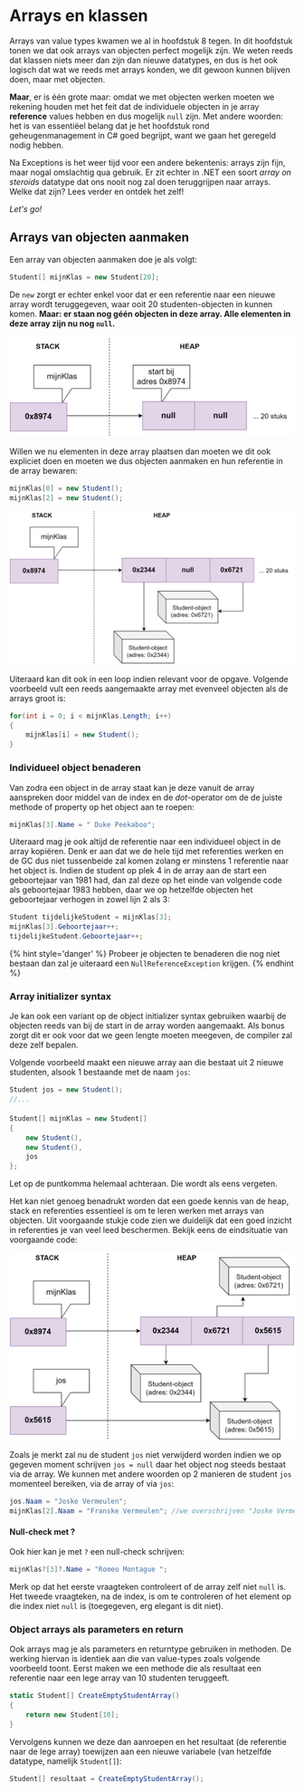 # Arrays en klassen

Arrays van value types kwamen we al in hoofdstuk 8 tegen. In dit hoofdstuk tonen we dat ook arrays van objecten perfect mogelijk zijn. We weten reeds dat klassen niets meer dan zijn dan nieuwe datatypes, en dus is het ook logisch dat wat we reeds met arrays konden, we dit gewoon kunnen blijven doen, maar met objecten. 

**Maar**, er is één grote maar: omdat we met objecten werken moeten we rekening houden met het feit dat de individuele objecten in je array **reference** values hebben en dus mogelijk ``null`` zijn. Met andere woorden: het is van essentiëel belang dat je het hoofdstuk rond geheugenmanagement in C# goed begrijpt, want we gaan het geregeld nodig hebben.

Na Exceptions is het weer tijd voor een andere bekentenis: arrays zijn fijn, maar nogal omslachtig qua gebruik. Er zit echter in .NET een soort *array on steroids* datatype dat ons nooit nog zal doen teruggrijpen naar arrays. Welke dat zijn? Lees verder en ontdek het zelf!

*Let's go!*

## Arrays van objecten aanmaken

Een array van objecten aanmaken doe je als volgt:


```csharp
Student[] mijnKlas = new Student[20];
```

De ``new`` zorgt er echter enkel voor dat er een referentie naar een nieuwe array wordt teruggegeven, waar ooit 20 studenten-objecten in kunnen komen. **Maar: er staan nog géén objecten in deze array. Alle elementen in deze array zijn nu nog ``null``.**


![De referentie naar een, nu nog, lege array is aangemaakt.](../assets/6_klassen/beginarraysit.png)

Willen we nu elementen in deze array plaatsen dan moeten we dit ook expliciet doen en moeten we dus objecten aanmaken en hun referentie in de array bewaren:

```csharp
mijnKlas[0] = new Student();
mijnKlas[2] = new Student();
```


![De situatie in het geheugen nadat 2 objecten werden aangemaakt en in de array werden geplaatst.](../assets/6_klassen/beginarraysit2.png)


Uiteraard kan dit ook in een loop indien relevant voor de opgave. Volgende voorbeeld vult een reeds aangemaakte array met evenveel objecten als de arrays groot is: 

```csharp
for(int i = 0; i < mijnKlas.Length; i++)
{
    mijnKlas[i] = new Student();
}
```


### Individueel object benaderen

Van zodra een object in de array staat kan je deze vanuit de array aanspreken door middel van de index en de *dot*-operator om de de juiste methode of property op het object aan te roepen:


```csharp
mijnKlas[3].Name = " Duke Peekaboo";
```

Uiteraard mag je ook altijd de referentie naar een individueel object in de array kopiëren. Denk er aan dat we de hele tijd met referenties werken en de GC dus niet tussenbeide zal komen zolang er minstens 1 referentie naar het object is. Indien de student op plek 4 in de array aan de start een geboortejaar van 1981 had, dan zal deze op het einde van volgende code als geboortejaar 1983 hebben, daar we op hetzelfde objecten het geboortejaar verhogen in zowel lijn 2 als 3:

```csharp
Student tijdelijkeStudent = mijnKlas[3];
mijnKlas[3].Geboortejaar++;
tijdelijkeStudent.Geboortejaar++;
```

{% hint style='danger' %}
Probeer je objecten te benaderen die nog niet bestaan dan zal je uiteraard een ``NullReferenceException`` krijgen.
{% endhint %}



### Array initializer syntax

Je kan ook een variant op de object initializer syntax gebruiken waarbij de objecten reeds van bij de start in de array worden aangemaakt. Als bonus zorgt dit er ook voor dat we geen lengte moeten meegeven, de compiler zal deze zelf bepalen. 

Volgende voorbeeld maakt een nieuwe array aan die bestaat uit 2 nieuwe studenten, alsook 1 bestaande met de naam ``jos``:

```csharp
Student jos = new Student();
//...

Student[] mijnKlas = new Student[]
{
    new Student(),
    new Student(),
    jos
};
```

Let op de puntkomma helemaal achteraan. Die wordt als eens vergeten.




Het kan niet genoeg benadrukt worden dat een goede kennis van de heap, stack en referenties essentieel is om te leren werken met arrays van objecten. Uit voorgaande stukje code zien we duidelijk dat een goed inzicht in referenties je van veel leed beschermen. Bekijk eens de eindsituatie van voorgaande code:


![De situatie in het geheugen op het einde.](../assets/6_klassen/objeeindsit.png)

Zoals je merkt zal nu de student ``jos`` niet verwijderd worden indien we op gegeven moment schrijven ``jos = null`` daar het object nog steeds bestaat via de array. We kunnen met andere woorden op 2 manieren de student ``jos`` momenteel bereiken, via de array of via ``jos``:

```csharp
jos.Naam = "Joske Vermeulen";
mijnKlas[2].Naam = "Franske Vermeulen"; //we overschrijven "Joske Vermeulen"
```


#### Null-check met ?

Ook hier kan je met ``?`` een null-check schrijven:

```csharp
mijnKlas?[3]?.Name = "Romeo Montague ";
```

Merk op dat het eerste vraagteken controleert of de array zelf niet ``null`` is. Het tweede vraagteken, na de index, is om te controleren of het element op die index niet ``null`` is (toegegeven, erg elegant is dit niet).

### Object arrays als parameters en return

Ook arrays mag je als parameters en returntype gebruiken in methoden. De werking hiervan is identiek aan die van value-types zoals volgende voorbeeld toont. Eerst maken we een methode die als resultaat een referentie naar een lege array van 10 studenten teruggeeft.

```csharp
static Student[] CreateEmptyStudentArray()
{
    return new Student[10];
}
```
Vervolgens kunnen we deze dan aanroepen en het resultaat (de referentie naar de lege array) toewijzen aan een nieuwe variabele (van hetzelfde datatype, namelijk ``Student[]``):


```csharp
Student[] resultaat = CreateEmptyStudentArray();
```




